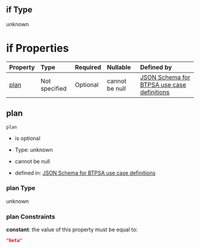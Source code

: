 ## if Type

unknown

# if Properties

| Property      | Type          | Required | Nullable       | Defined by                                                                                                                                                                                                                                  |
| :------------ | :------------ | :------- | :------------- | :------------------------------------------------------------------------------------------------------------------------------------------------------------------------------------------------------------------------------------------ |
| [plan](#plan) | Not specified | Optional | cannot be null | [JSON Schema for BTPSA use case definitions](btpsa-usecase-properties-services-items-allof-1-then-allof-86-then-allof-0-if-properties-plan.md "undefined#/properties/services/items/allOf/1/then/allOf/86/then/allOf/0/if/properties/plan") |

## plan



`plan`

*   is optional

*   Type: unknown

*   cannot be null

*   defined in: [JSON Schema for BTPSA use case definitions](btpsa-usecase-properties-services-items-allof-1-then-allof-86-then-allof-0-if-properties-plan.md "undefined#/properties/services/items/allOf/1/then/allOf/86/then/allOf/0/if/properties/plan")

### plan Type

unknown

### plan Constraints

**constant**: the value of this property must be equal to:

```json
"beta"
```
